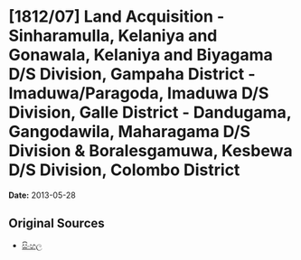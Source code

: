 # [1812/07] Land Acquisition - Sinharamulla, Kelaniya and Gonawala, Kelaniya and Biyagama D/S Division, Gampaha District - Imaduwa/Paragoda, Imaduwa D/S Division, Galle District - Dandugama, Gangodawila, Maharagama D/S Division & Boralesgamuwa, Kesbewa D/S Division, Colombo District

**Date:** 2013-05-28

## Original Sources

- [සිංහල](https://documents.gov.lk/view/extra-gazettes/2013/5/1812-07_S.pdf)
